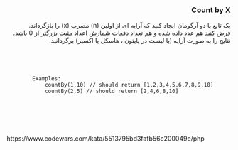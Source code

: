 <div dir="rtl">
<h3>Count by X</h3>

یک تابع با دو آرگومان ایجاد کنید که آرایه ای از اولین (n) مضرب (x) را بازگرداند.
<br>
فرض کنید هم عدد داده شده و هم تعداد دفعات شمارش اعداد مثبت بزرگتر از 0 باشد.
<br>
نتایج را به صورت آرایه (یا لیست در پایتون ، هاسکل یا اکسیر) برگردانید.

<br>
</div>
<code>
    <pre>
        Examples:
            countBy(1,10) // should return [1,2,3,4,5,6,7,8,9,10]
            countBy(2,5) // should return [2,4,6,8,10]
    </pre>
</code>
<br>
<br>
<br>
https://www.codewars.com/kata/5513795bd3fafb56c200049e/php